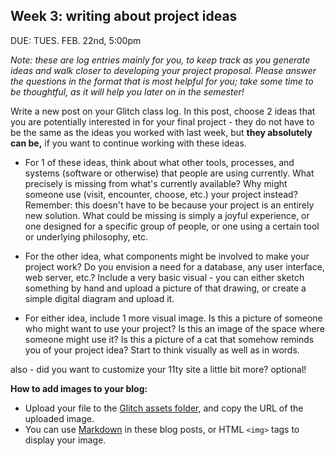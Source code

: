 
## Week 3: writing about project ideas

DUE: TUES. FEB. 22nd, 5:00pm

_Note: these are log entries mainly for you, to keep track as you generate ideas and walk closer to developing your project proposal. Please answer the questions in the format that is most helpful for you; take some time to be thoughtful, as it will help you later on in the semester!_

Write a new post on your Glitch class log. In this post, choose 2 ideas that you are potentially interested in for your final project - they do not have to be the same as the ideas you worked with last week, but **they absolutely can be,** if you want to continue working with these ideas.  

- For 1 of these ideas, think about what other tools, processes, and systems (software or otherwise) that people are using currently. What precisely is missing from what's currently available? Why might someone use (visit, encounter, choose, etc.) your project instead? Remember: this doesn't have to be because your project is an entirely new solution. What could be missing is simply a joyful experience, or one designed for a specific group of people, or one using a certain tool or underlying philosophy, etc.

- For the other idea, what components might be involved to make your project work? Do you envision a need for a database, any user interface, web server, etc.? Include a very basic visual - you can either sketch something by hand and upload a picture of that drawing, or create a simple digital diagram and upload it.

- For either idea, include 1 more visual image. Is this a picture of someone who might want to use your project? Is this an image of the space where someone might use it? Is this a picture of a cat that somehow reminds you of your project idea? Start to think visually as well as in words.

also - did you want to customize your 11ty site a little bit more? optional!

**How to add images to your blog:**

- Upload your file to the [Glitch assets folder](https://help.glitch.com/kb/article/43-adding-assets/), and copy the URL of the uploaded image.
- You can use [Markdown](https://help.glitch.com/kb/article/43-adding-assets/) in these blog posts, or HTML `<img>` tags to display your image.

